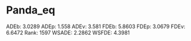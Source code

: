 # Panda_eq

ADEb: 3.0289
ADEp: 1.558
ADEv: 3.581
FDEb: 5.8603
FDEp: 3.0679
FDEv: 6.6472
Rank: 1597
WSADE: 2.2862
WSFDE: 4.3981
